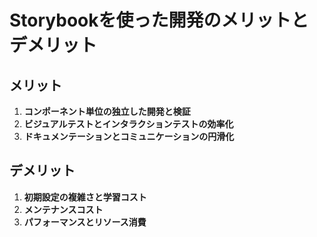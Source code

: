 # Storybookを使った開発のメリットとデメリット

## メリット

1. **コンポーネント単位の独立した開発と検証**
2. **ビジュアルテストとインタラクションテストの効率化**
3. **ドキュメンテーションとコミュニケーションの円滑化**

## デメリット

1. **初期設定の複雑さと学習コスト**
2. **メンテナンスコスト**
3. **パフォーマンスとリソース消費**
